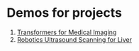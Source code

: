 # Demos for projects
1. [Transformers for Medical Imaging](./transformers_for_medical_imaging)
2. [Robotics Ultrasound Scanning for Liver](./robotic_ultrasound)
